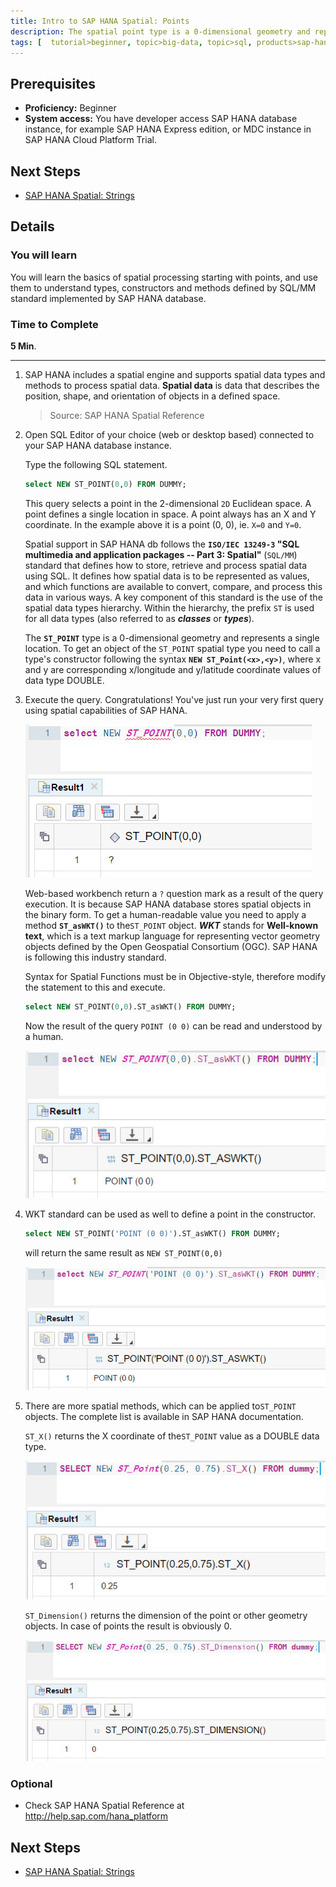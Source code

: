 ```yaml
---
title: Intro to SAP HANA Spatial: Points
description: The spatial point type is a 0-dimensional geometry and represents a single location
tags: [  tutorial>beginner, topic>big-data, topic>sql, products>sap-hana, products>sap-hana,-express-edition ]
---
```

## Prerequisites  
 - **Proficiency:** Beginner
 - **System access:** You have developer access SAP HANA database instance, for example SAP HANA Express edition, or MDC instance in SAP HANA Cloud Platform Trial.

## Next Steps
 - [SAP HANA Spatial: Strings](http://go.sap.com/developer/tutorials/hana-spatial-intro2-string.html)

## Details
### You will learn  
You will learn the basics of spatial processing starting with points, and use them to understand types, constructors and methods defined by SQL/MM standard implemented by SAP HANA database.

### Time to Complete
**5 Min**.

---

1. SAP HANA includes a spatial engine and supports spatial data types and methods to process spatial data. **Spatial data** is data that describes the position, shape, and orientation of objects in a defined space.

    >Source: SAP HANA Spatial Reference

2. Open SQL Editor of your choice (web or desktop based) connected to your SAP HANA database instance.

    Type the following SQL statement.
    ```sql
    select NEW ST_POINT(0,0) FROM DUMMY;
    ```

    This query selects a point in the 2-dimensional `2D` Euclidean space. A point defines a single location in space. A point always has an X and Y coordinate. In the example above it is a point (0, 0), ie. `X=0` and `Y=0`.

    Spatial support in SAP HANA db follows the **`ISO/IEC 13249-3` "SQL multimedia and application packages -- Part 3: Spatial"** (`SQL/MM`) standard that defines how to store, retrieve and process spatial data using SQL. It defines how spatial data is to be represented as values, and which functions are available to convert, compare, and process this data in various ways. A key component of this standard is the use of the spatial data types hierarchy. Within the hierarchy, the prefix `ST` is used for all data types (also referred to as ___classes___ or ___types___).

    The **`ST_POINT`** type is a 0-dimensional geometry and represents a single location. To get an object of the `ST_POINT` spatial type you need to call a type's constructor following the syntax **`NEW ST_Point(<x>,<y>)`**, where x and y are corresponding x/longitude and y/latitude coordinate values of data type DOUBLE.

2. Execute the query. Congratulations! You've just run your very first query using spatial capabilities of SAP HANA.

    ![Select a point](spatial0101.jpg)

    Web-based workbench return a `?` question mark as a result of the query execution. It is because SAP HANA database stores spatial objects in the binary form. To get a human-readable value you need to apply a method **`ST_asWKT()`** to the`ST_POINT` object. ___WKT___ stands for **Well-known text**, which is a text markup language for representing vector geometry objects defined by the Open Geospatial Consortium (OGC). SAP HANA is following this industry standard.

    Syntax for Spatial Functions must be in Objective-style, therefore modify the statement to this and execute.

    ```sql
    select NEW ST_POINT(0,0).ST_asWKT() FROM DUMMY;
    ```

    Now the result of the query `POINT (0 0)` can be read and understood by a human.

    ![Select a point as WKT](spatial0102.jpg)

3. WKT standard can be used as well to define a point in the constructor.

    ```sql
    select NEW ST_POINT('POINT (0 0)').ST_asWKT() FROM DUMMY;
    ```

    will return the same result as `NEW ST_POINT(0,0)`

    ![Select a point as WKT defined as WKT](spatial0103.jpg)

4. There are more spatial methods, which can be applied to`ST_POINT` objects. The complete list is available in SAP HANA documentation.

    `ST_X()` returns the X coordinate of the`ST_POINT` value as a DOUBLE data type.

    ![Return X](spatial0104.jpg)

    `ST_Dimension()` returns the dimension of the point or other geometry objects. In case of points the result is obviously 0.

    ![Return dimension](spatial0105.jpg)

### Optional
 - Check SAP HANA Spatial Reference at http://help.sap.com/hana_platform

## Next Steps
 - [SAP HANA Spatial: Strings](http://go.sap.com/developer/tutorials/hana-spatial-intro2-string.html)
